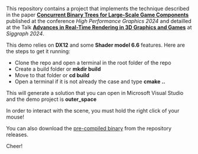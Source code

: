 This repository contains a project that implements the technique described in the paper [**Concurrent Binary Trees for Large-Scale Game Components**](https://arxiv.org/abs/2407.02215) published at the conference *High Performance Graphics 2024* and detailled at the Talk [**Advances in Real-Time Rendering in 3D Graphics and Games**](https://advances.realtimerendering.com/) at *Siggraph 2024*.

This demo relies on **DX12** and some **Shader model 6.6** features. Here are the steps to get it running:

- Clone the repo and open a terminal in the root folder of the repo
- Create a build folder or **mkdir build**
- Move to that folder or **cd build**
- Open a terminal if it is not already the case and type **cmake ..**

This will generate a solution that you can open in Microsoft Visual Studio and the demo project is **outer_space**

In order to interact with the scene, you must hold the right click of your mouse!

You can also download the [pre-compiled binary](https://github.com/AnisB/large_cbt/releases) from the repository releases.

Cheer!
